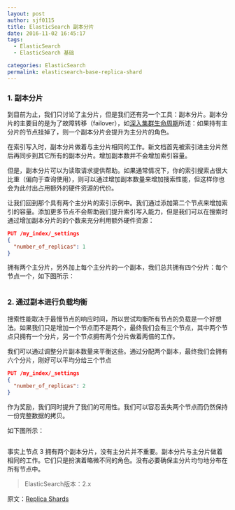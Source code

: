 ```yaml
---
layout: post
author: sjf0115
title: ElasticSearch 副本分片
date: 2016-11-02 16:45:17
tags:
  - ElasticSearch
  - ElasticSearch 基础

categories: ElasticSearch
permalink: elasticsearch-base-replica-shard
---
```


### 1. 副本分片

到目前为止，我们只讨论了主分片，但是我们还有另一个工具：副本分片。副本分片的主要目的是为了故障转移（failover），如[深入集群生命周期](https://www.elastic.co/guide/en/elasticsearch/guide/2.x/distributed-cluster.html)所述：如果持有主分片的节点挂掉了，则一个副本分片会提升为主分片的角色。

在索引写入时，副本分片做着与主分片相同的工作。新文档首先被索引进主分片然后再同步到其它所有的副本分片。增加副本数并不会增加索引容量。

但是，副本分片可以为读取请求提供帮助。如果通常情况下，你的索引搜索占很大比重（偏向于查询使用），则可以通过增加副本数量来增加搜索性能，但这样你也会为此付出占用额外的硬件资源的代价。

让我们回到那个具有两个主分片的索引示例中。我们通过添加第二个节点来增加索引的容量。添加更多节点不会帮助我们提升索引写入能力，但是我们可以在搜索时通过增加副本分片的的个数来充分利用额外硬件资源：
```json
PUT /my_index/_settings
{
  "number_of_replicas": 1
}
```

拥有两个主分片，另外加上每个主分片的一个副本，我们总共拥有四个分片：每个节点一个，如下图所示：

![]()

### 2. 通过副本进行负载均衡

搜索性能取决于最慢节点的响应时间，所以尝试均衡所有节点的负载是一个好想法。如果我们只是增加一个节点而不是两个，最终我们会有三个节点，其中两个节点只拥有一个分片，另一个节点拥有两个分片做着两倍的工作。

我们可以通过调整分片副本数量来平衡这些。通过分配两个副本，最终我们会拥有六个分片，刚好可以平均分给三个节点
```json
PUT /my_index/_settings
{
  "number_of_replicas": 2
}
```
作为奖励，我们同时提升了我们的可用性。我们可以容忍丢失两个节点而仍然保持一份完整数据的拷贝。

如下图所示：

![]()

事实上节点 3 拥有两个副本分片，没有主分片并不重要。副本分片与主分片做着相同的工作。它们只是扮演着略微不同的角色。没有必要确保主分片均匀地分布在所有节点中。

> ElasticSearch版本：2.x

原文：[Replica Shards](https://www.elastic.co/guide/cn/elasticsearch/guide/2.x/replica-shards.html)
